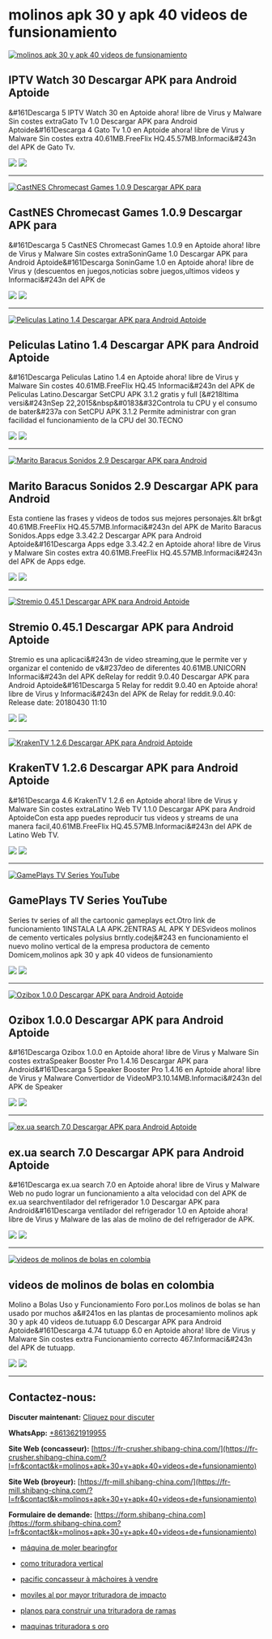 # molinos apk 30 y apk 40 videos de funsionamiento

<a href="https://swt.shibang-china.com/?l=fr&img&k=molinos+apk+30+y+apk+40+videos+de+funsionamiento" target="_blank">![molinos apk 30 y apk 40 videos de funsionamiento](http://static.shibang-china.com/all-800x300/1105.jpg)</a>

## IPTV Watch 30 Descargar APK para Android Aptoide
&#161Descarga 5 IPTV Watch 30 en Aptoide ahora! libre de Virus y Malware Sin costes extraGato Tv 1.0 Descargar APK para Android Aptoide&#161Descarga 4 Gato Tv 1.0 en Aptoide ahora! libre de Virus y Malware Sin costes extra 40.61MB.FreeFlix HQ.45.57MB.Informaci&#243n del APK de Gato Tv.


<a href="https://whatsapp.shibangsoft.com/WhatsApp.php" target="_blank" title="WhatsApp">![](http://static.shibang-china.com/icon/whatsapp.png)</a> <a href="https://swt.shibang-china.com/?l=fr&icon&k=molinos+apk+30+y+apk+40+videos+de+funsionamiento" target="_blank">![](http://static.shibang-china.com/icon/chat-fr.png)</a>

---

<a href="https://swt.shibang-china.com/?l=fr&img&k=molinos+apk+30+y+apk+40+videos+de+funsionamiento" target="_blank">![CastNES Chromecast Games 1.0.9 Descargar APK para](http://static.shibang-china.com/all-800x300/431.jpg)</a>

## CastNES Chromecast Games 1.0.9 Descargar APK para
&#161Descarga 5 CastNES Chromecast Games 1.0.9 en Aptoide ahora! libre de Virus y Malware Sin costes extraSoninGame 1.0 Descargar APK para Android Aptoide&#161Descarga SoninGame 1.0 en Aptoide ahora! libre de Virus y (descuentos en juegos,noticias sobre juegos,ultimos videos y Informaci&#243n del APK de


<a href="https://whatsapp.shibangsoft.com/WhatsApp.php" target="_blank" title="WhatsApp">![](http://static.shibang-china.com/icon/whatsapp.png)</a> <a href="https://swt.shibang-china.com/?l=fr&icon&k=molinos+apk+30+y+apk+40+videos+de+funsionamiento" target="_blank">![](http://static.shibang-china.com/icon/chat-fr.png)</a>

---

<a href="https://swt.shibang-china.com/?l=fr&img&k=molinos+apk+30+y+apk+40+videos+de+funsionamiento" target="_blank">![Peliculas Latino 1.4 Descargar APK para Android Aptoide](http://static.shibang-china.com/all-800x300/7.jpg)</a>

## Peliculas Latino 1.4 Descargar APK para Android Aptoide
&#161Descarga Peliculas Latino 1.4 en Aptoide ahora! libre de Virus y Malware Sin costes 40.61MB.FreeFlix HQ.45 Informaci&#243n del APK de Peliculas Latino.Descargar SetCPU APK 3.1.2 gratis y full [&#218ltima versi&#243nSep 22,2015&nbsp&#0183&#32Controla tu CPU y el consumo de bater&#237a con SetCPU APK 3.1.2 Permite administrar con gran facilidad el funcionamiento de la CPU del 30.TECNO


<a href="https://whatsapp.shibangsoft.com/WhatsApp.php" target="_blank" title="WhatsApp">![](http://static.shibang-china.com/icon/whatsapp.png)</a> <a href="https://swt.shibang-china.com/?l=fr&icon&k=molinos+apk+30+y+apk+40+videos+de+funsionamiento" target="_blank">![](http://static.shibang-china.com/icon/chat-fr.png)</a>

---

<a href="https://swt.shibang-china.com/?l=fr&img&k=molinos+apk+30+y+apk+40+videos+de+funsionamiento" target="_blank">![Marito Baracus Sonidos 2.9 Descargar APK para Android](http://static.shibang-china.com/all-800x300/357.jpg)</a>

## Marito Baracus Sonidos 2.9 Descargar APK para Android
Esta contiene las frases y videos de todos sus mejores personajes.&lt br&gt 40.61MB.FreeFlix HQ.45.57MB.Informaci&#243n del APK de Marito Baracus Sonidos.Apps edge 3.3.42.2 Descargar APK para Android Aptoide&#161Descarga Apps edge 3.3.42.2 en Aptoide ahora! libre de Virus y Malware Sin costes extra 40.61MB.FreeFlix HQ.45.57MB.Informaci&#243n del APK de Apps edge.


<a href="https://whatsapp.shibangsoft.com/WhatsApp.php" target="_blank" title="WhatsApp">![](http://static.shibang-china.com/icon/whatsapp.png)</a> <a href="https://swt.shibang-china.com/?l=fr&icon&k=molinos+apk+30+y+apk+40+videos+de+funsionamiento" target="_blank">![](http://static.shibang-china.com/icon/chat-fr.png)</a>

---

<a href="https://swt.shibang-china.com/?l=fr&img&k=molinos+apk+30+y+apk+40+videos+de+funsionamiento" target="_blank">![Stremio 0.45.1 Descargar APK para Android Aptoide](http://static.shibang-china.com/all-800x300/298.jpg)</a>

## Stremio 0.45.1 Descargar APK para Android Aptoide
Stremio es una aplicaci&#243n de video streaming,que le permite ver y organizar el contenido de v&#237deo de diferentes 40.61MB.UNICORN Informaci&#243n del APK deRelay for reddit 9.0.40 Descargar APK para Android Aptoide&#161Descarga 5 Relay for reddit 9.0.40 en Aptoide ahora! libre de Virus y Informaci&#243n del APK de Relay for reddit.9.0.40: Release date: 20180430 11:10


<a href="https://whatsapp.shibangsoft.com/WhatsApp.php" target="_blank" title="WhatsApp">![](http://static.shibang-china.com/icon/whatsapp.png)</a> <a href="https://swt.shibang-china.com/?l=fr&icon&k=molinos+apk+30+y+apk+40+videos+de+funsionamiento" target="_blank">![](http://static.shibang-china.com/icon/chat-fr.png)</a>

---

<a href="https://swt.shibang-china.com/?l=fr&img&k=molinos+apk+30+y+apk+40+videos+de+funsionamiento" target="_blank">![KrakenTV 1.2.6 Descargar APK para Android Aptoide](http://static.shibang-china.com/all-800x300/631.jpg)</a>

## KrakenTV 1.2.6 Descargar APK para Android Aptoide
&#161Descarga 4.6 KrakenTV 1.2.6 en Aptoide ahora! libre de Virus y Malware Sin costes extraLatino Web TV 1.1.0 Descargar APK para Android AptoideCon esta app puedes reproducir tus videos y streams de una manera facil,40.61MB.FreeFlix HQ.45.57MB.Informaci&#243n del APK de Latino Web TV.


<a href="https://whatsapp.shibangsoft.com/WhatsApp.php" target="_blank" title="WhatsApp">![](http://static.shibang-china.com/icon/whatsapp.png)</a> <a href="https://swt.shibang-china.com/?l=fr&icon&k=molinos+apk+30+y+apk+40+videos+de+funsionamiento" target="_blank">![](http://static.shibang-china.com/icon/chat-fr.png)</a>

---

<a href="https://swt.shibang-china.com/?l=fr&img&k=molinos+apk+30+y+apk+40+videos+de+funsionamiento" target="_blank">![GamePlays TV Series YouTube](http://static.shibang-china.com/all-800x300/1320.jpg)</a>

## GamePlays TV Series YouTube
Series tv series of all the cartoonic gameplays ect.Otro link de funcionamiento 1INSTALA LA APK.2ENTRAS AL APK Y DESvideos molinos de cemento verticales polysius brntly.codej&#243 en funcionamiento el nuevo molino vertical de la empresa productora de cemento Domicem,molinos apk 30 y apk 40 videos de funsionamiento


<a href="https://whatsapp.shibangsoft.com/WhatsApp.php" target="_blank" title="WhatsApp">![](http://static.shibang-china.com/icon/whatsapp.png)</a> <a href="https://swt.shibang-china.com/?l=fr&icon&k=molinos+apk+30+y+apk+40+videos+de+funsionamiento" target="_blank">![](http://static.shibang-china.com/icon/chat-fr.png)</a>

---

<a href="https://swt.shibang-china.com/?l=fr&img&k=molinos+apk+30+y+apk+40+videos+de+funsionamiento" target="_blank">![Ozibox 1.0.0 Descargar APK para Android Aptoide](http://static.shibang-china.com/all-800x300/1147.jpg)</a>

## Ozibox 1.0.0 Descargar APK para Android Aptoide
&#161Descarga Ozibox 1.0.0 en Aptoide ahora! libre de Virus y Malware Sin costes extraSpeaker Booster Pro 1.4.16 Descargar APK para Android&#161Descarga 5 Speaker Booster Pro 1.4.16 en Aptoide ahora! libre de Virus y Malware Convertidor de VideoMP3.10.14MB.Informaci&#243n del APK de Speaker


<a href="https://whatsapp.shibangsoft.com/WhatsApp.php" target="_blank" title="WhatsApp">![](http://static.shibang-china.com/icon/whatsapp.png)</a> <a href="https://swt.shibang-china.com/?l=fr&icon&k=molinos+apk+30+y+apk+40+videos+de+funsionamiento" target="_blank">![](http://static.shibang-china.com/icon/chat-fr.png)</a>

---

<a href="https://swt.shibang-china.com/?l=fr&img&k=molinos+apk+30+y+apk+40+videos+de+funsionamiento" target="_blank">![ex.ua search 7.0 Descargar APK para Android Aptoide](http://static.shibang-china.com/all-800x300/404.jpg)</a>

## ex.ua search 7.0 Descargar APK para Android Aptoide
&#161Descarga ex.ua search 7.0 en Aptoide ahora! libre de Virus y Malware Web no pudo lograr un funcionamiento a alta velocidad con del APK de ex.ua searchventilador del refrigerador 1.0 Descargar APK para Android&#161Descarga ventilador del refrigerador 1.0 en Aptoide ahora! libre de Virus y Malware de las alas de molino de del refrigerador de APK.


<a href="https://whatsapp.shibangsoft.com/WhatsApp.php" target="_blank" title="WhatsApp">![](http://static.shibang-china.com/icon/whatsapp.png)</a> <a href="https://swt.shibang-china.com/?l=fr&icon&k=molinos+apk+30+y+apk+40+videos+de+funsionamiento" target="_blank">![](http://static.shibang-china.com/icon/chat-fr.png)</a>

---

<a href="https://swt.shibang-china.com/?l=fr&img&k=molinos+apk+30+y+apk+40+videos+de+funsionamiento" target="_blank">![videos de molinos de bolas en colombia](http://static.shibang-china.com/all-800x300/735.jpg)</a>

## videos de molinos de bolas en colombia
Molino a Bolas Uso y Funcionamiento Foro por.Los molinos de bolas se han usado por muchos a&#241os en las plantas de procesamiento molinos apk 30 y apk 40 videos de.tutuapp 6.0 Descargar APK para Android Aptoide&#161Descarga 4.74 tutuapp 6.0 en Aptoide ahora! libre de Virus y Malware Sin costes extra Funcionamiento correcto 467.Informaci&#243n del APK de tutuapp.


<a href="https://whatsapp.shibangsoft.com/WhatsApp.php" target="_blank" title="WhatsApp">![](http://static.shibang-china.com/icon/whatsapp.png)</a> <a href="https://swt.shibang-china.com/?l=fr&icon&k=molinos+apk+30+y+apk+40+videos+de+funsionamiento" target="_blank">![](http://static.shibang-china.com/icon/chat-fr.png)</a>

---
## Contactez-nous:

**Discuter maintenant:** [Cliquez pour discuter](https://swt.shibang-china.com?l=fr&contact&k=molinos+apk+30+y+apk+40+videos+de+funsionamiento)

**WhatsApp:**  [+8613621919955](https://whatsapp.shibangsoft.com/WhatsApp.php)

**Site Web (concasseur):** [https://fr-crusher.shibang-china.com/](https://fr-crusher.shibang-china.com/?l=fr&contact&k=molinos+apk+30+y+apk+40+videos+de+funsionamiento)

**Site Web (broyeur):** [https://fr-mill.shibang-china.com/](https://fr-mill.shibang-china.com/?l=fr&contact&k=molinos+apk+30+y+apk+40+videos+de+funsionamiento)

**Formulaire de demande:** [https://form.shibang-china.com](https://form.shibang-china.com?l=fr&contact&k=molinos+apk+30+y+apk+40+videos+de+funsionamiento)

* [máquina de moler bearingfor](../62/m%C3%A1quina%20de%20moler%20bearingfor.md)

* [como trituradora vertical](../64/como%20trituradora%20vertical.md)

* [pacific concasseur à mâchoires à vendre](../65/pacific%20concasseur%20%C3%A0%20m%C3%A2choires%20%C3%A0%20vendre.md)

* [moviles al por mayor trituradora de impacto](../63/moviles%20al%20por%20mayor%20trituradora%20de%20impacto.md)

* [planos para construir una trituradora de ramas](../64/planos%20para%20construir%20una%20trituradora%20de%20ramas.md)

* [maquinas trituradora s oro](../65/maquinas%20trituradora%20s%20oro.md)